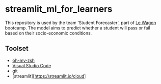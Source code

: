 # streamlit_ml_for_learners
This repository is used by the team 'Student Forecaster', part of [Le Wagon](https://www.lewagon.com) bootcamp.
The model aims to predict whether a student will pass or fail based on their socio-economic conditions.

## Toolset

- [oh-my-zsh](http://ohmyz.sh/)
- [Visual Studio Code](https://code.visualstudio.com/)
- [git](https://git-scm.com/)
- [streamlit][https://streamlit.io/cloud]
